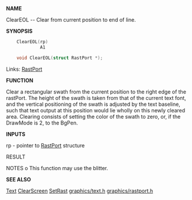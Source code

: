 
**NAME**

ClearEOL -- Clear from current position to end of line.

**SYNOPSIS**

```c
    ClearEOL(rp)
             A1

    void ClearEOL(struct RastPort *);

```
Links: [RastPort](_00AF.md) 

**FUNCTION**

Clear a rectangular swath from the current position to the
right edge of the rastPort.  The height of the swath is taken
from that of the current text font, and the vertical
positioning of the swath is adjusted by the text baseline,
such that text output at this position would lie wholly on
this newly cleared area.
Clearing consists of setting the color of the swath to zero,
or, if the DrawMode is 2, to the BgPen.

**INPUTS**

rp - pointer to [RastPort](_00AF.md) structure

RESULT

NOTES
o   This function may use the blitter.

**SEE ALSO**

[Text](Text.md)  [ClearScreen](ClearScreen.md)  [SetRast](SetRast.md)
[graphics/text.h](_00A8.md)  [graphics/rastport.h](_00AF.md)
